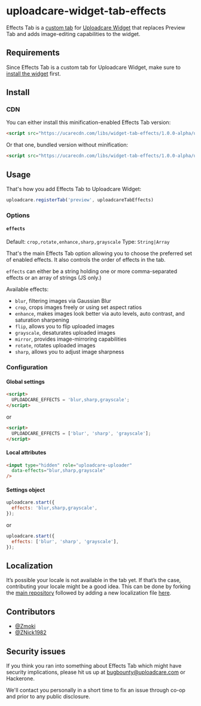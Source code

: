 # uploadcare-widget-tab-effects

Effects Tab is a
[custom tab](https://uploadcare.com/tutorials/widget_customization/#tabs) 
for [Uploadcare Widget](https://uploadcare.com/documentation/widget/)
that replaces Preview Tab and adds image-editing capabilities
to the widget.

## Requirements

Since Effects Tab is a custom tab for Uploadcare Widget,
make sure to
[install the widget](https://uploadcare.com/documentation/widget/#install)
first. 

## Install

### CDN

You can either install this minification-enabled Effects Tab version:

```html
<script src="https://ucarecdn.com/libs/widget-tab-effects/1.0.0-alpha/uploadcare.tab-effects.min.js" charset="utf-8"></script>
```

Or that one, bundled version without minification:

```html
<script src="https://ucarecdn.com/libs/widget-tab-effects/1.0.0-alpha/uploadcare.tab-effects.js" charset="utf-8"></script>
```

## Usage

That's how you add Effects Tab to Uploadcare Widget:

```javascript
uploadcare.registerTab('preview', uploadcareTabEffects)
```

### Options

#### `effects`

Default: `crop,rotate,enhance,sharp,grayscale`
Type: `String|Array`

That's the main Effects Tab option allowing you to
choose the preferred set of enabled effects. It also
controls the order of effects in the tab.

`effects` can either be a string holding one or more
comma-separated effects or an array of strings (JS only.)

Available effects:

* `blur`, filtering images via Gaussian Blur
* `crop`, crops images freely or using set aspect ratios
* `enhance`, makes images look better via auto
  levels, auto contrast, and saturation sharpening
* `flip`, allows you to flip uploaded images
* `grayscale`, desaturates uploaded images
* `mirror`, provides image-mirroring capabilities
* `rotate`, rotates uploaded images
* `sharp`, allows you to adjust image sharpness

### Configuration

#### Global settings

```html
<script>
  UPLOADCARE_EFFECTS = 'blur,sharp,grayscale';
</script>
```

or

```html
<script>
  UPLOADCARE_EFFECTS = ['blur', 'sharp', 'grayscale'];
</script>
```

#### Local attributes

```html
<input type="hidden" role="uploadcare-uploader"
  data-effects="blur,sharp,grayscale"
/>
```

#### Settings object

```javascript
uploadcare.start({
  effects: 'blur,sharp,grayscale',
});
```

or

```javascript
uploadcare.start({
  effects: ['blur', 'sharp', 'grayscale'],
});
```

## Localization

It’s possible your locale is not available in the tab yet. 
If that’s the case, contributing your locale might be a good idea. 
This can be done by forking the
[main repository](https://github.com/uploadcare/uploadcare-widget-tab-effects) 
followed by adding a new localization file 
[here](https://github.com/uploadcare/uploadcare-widget-tab-effects/tree/master/src/locale).

## Contributors

* [@Zmoki](https://github.com/Zmoki)
* [@ZNick1982](https://github.com/ZNick1982)

## Security issues

If you think you ran into something about Effects Tab
which might have security implications, please hit us up at
[bugbounty@uploadcare.com](mailto:bugbounty@uploadcare.com)
or Hackerone.

We'll contact you personally in a short time to fix an issue
through co-op and prior to any public disclosure.
